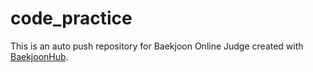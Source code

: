 # code_practice
This is an auto push repository for Baekjoon Online Judge created with [BaekjoonHub](https://github.com/BaekjoonHub/BaekjoonHub).
